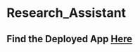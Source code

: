 # Research_Assistant

## Find the Deployed App [Here](https://research-assistant-bert.herokuapp.com/)
